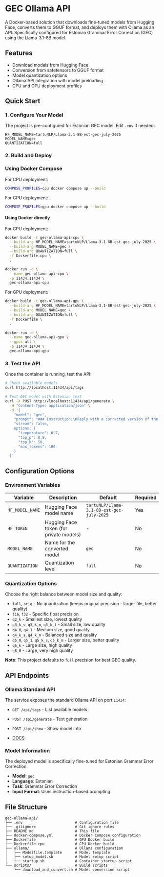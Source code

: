 # GEC Ollama API

A Docker-based solution that downloads fine-tuned models from Hugging Face, converts them to GGUF format, and deploys them with Ollama as an API. Specifically configured for Estonian Grammar Error Correction (GEC) using the Llama-3.1-8B model.

## Features

- Download models from Hugging Face
- Conversion from safetensors to GGUF format
- Model quantization options
- Ollama API integration with model preloading
- CPU and GPU deployment profiles

## Quick Start

### 1. Configure Your Model

The project is pre-configured for Estonian GEC model. Edit `.env` if needed:

```env
HF_MODEL_NAME=tartuNLP/Llama-3.1-8B-est-gec-july-2025
MODEL_NAME=gec
QUANTIZATION=full
```

### 2. Build and Deploy

### Using Docker Compose

For CPU deployment:
```bash
COMPOSE_PROFILES=cpu docker compose up --build
```

For GPU deployment:
```bash
COMPOSE_PROFILES=gpu docker compose up --build
```

#### Using Docker directly

For CPU deployment:
```bash
docker build -t gec-ollama-api-cpu \
  --build-arg HF_MODEL_NAME=tartuNLP/Llama-3.1-8B-est-gec-july-2025 \
  --build-arg MODEL_NAME=gec \
  --build-arg QUANTIZATION=full \
  -f Dockerfile.cpu \
  .

docker run -d \
  --name gec-ollama-api-cpu \
  -p 11434:11434 \
  gec-ollama-api-cpu
```

For GPU deployment:
```bash
docker build -t gec-ollama-api-gpu \
  --build-arg HF_MODEL_NAME=tartuNLP/Llama-3.1-8B-est-gec-july-2025 \
  --build-arg MODEL_NAME=gec \
  --build-arg QUANTIZATION=full \
  -f Dockerfile \
  .

docker run -d \
  --name gec-ollama-api-gpu \
  --gpus all \
  -p 11434:11434 \
  gec-ollama-api-gpu
```

### 3. Test the API

Once the container is running, test the API:

```bash
# Check available models
curl http://localhost:11434/api/tags

# Test GEC model with Estonian text
curl -X POST http://localhost:11434/api/generate \
  -H "Content-Type: application/json" \
  -d '{
    "model": "gec",
    "prompt": "### Instruction:\nReply with a corrected version of the input essay in Estonian with all grammatical and spelling errors fixed. If there are no errors, reply with a copy of the original essay.\n\n### Input:\nMa lähen poodi ja ostan leiba.\n\n### Response:\n",
    "stream": false,
    options: {
      "temperature": 0.7,
      "top_p": 0.9,
      "top_k": 50,
      "max_tokens": 100
    }
  }'
```

## Configuration Options

### Environment Variables

| Variable | Description | Default | Required |
|----------|-------------|---------|----------|
| `HF_MODEL_NAME` | Hugging Face model name | `tartuNLP/Llama-3.1-8B-est-gec-july-2025` | Yes |
| `HF_TOKEN` | Hugging Face token (for private models) | - | No |
| `MODEL_NAME` | Name for the converted model | `gec` | No |
| `QUANTIZATION` | Quantization level | `full` | No |

### Quantization Options

Choose the right balance between model size and quality:

- `full`, `orig` - No quantization (keeps original precision - larger file, better quality)
- `f16`, `f32` - Specific float precision
- `q2_k` - Smallest size, lowest quality
- `q3_k_s`, `q3_k_m`, `q3_k_l` - Small size, low quality
- `q4_0`, `q4_1` - Medium size, good quality
- `q4_k_s`, `q4_k_m` - Balanced size and quality
- `q5_0`, `q5_1`, `q5_k_s`, `q5_k_m` - Larger size, better quality
- `q6_k` - Large size, high quality
- `q8_0` - Large, very high quality

**Note**: This project defaults to `full` precision for best GEC quality.

## API Endpoints

### Ollama Standard API

The service exposes the standard Ollama API on port `11434`:

- `GET /api/tags` - List available models
- `POST /api/generate` - Text generation
- `POST /api/show` - Show model info

- [DOCS](https://ollama.readthedocs.io/en/api/)

### Model Information

The deployed model is specifically fine-tuned for Estonian Grammar Error Correction:
- **Model**: `gec`
- **Language**: Estonian
- **Task**: Grammar Error Correction
- **Input Format**: Uses instruction-based prompting


## File Structure

```
gec-ollama-api/
├── .env                        # Configuration file
├── .gitignore                  # Git ignore rules
├── README.md                   # This file
├── docker-compose.yml          # Docker Compose configuration
├── Dockerfile                  # GPU Docker build
├── Dockerfile.cpu              # CPU Docker build
├── ollama/                     # Ollama configuration
│   ├── Modelfile.template      # Model template
│   ├── setup_model.sh          # Model setup script
│   └── startup.sh              # Container startup script
└── scripts/                    # Build scripts
    └── download_and_convert.sh # Model conversion script
```
